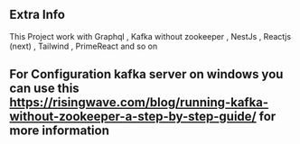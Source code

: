 ## Extra Info

This Project work with Graphql , Kafka without zookeeper , NestJs , Reactjs (next) , Tailwind , PrimeReact and so on

## For Configuration kafka server on windows you can use this https://risingwave.com/blog/running-kafka-without-zookeeper-a-step-by-step-guide/ for more information
